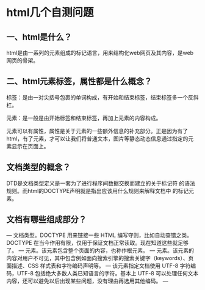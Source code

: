 # html几个自测问题
## 一、html是什么？
html是由一系列的元素组成的标记语言，用来结构化web网页及其内容，是web网页的骨架。

## 二、html元素标签，属性都是什么概念？
标签：是由一对尖括号包裹的单词构成，有开始和结束标签，结束标签多一个反斜杠。

元素：是一般是由开始标签和结束标签，再加上元素的内容构成。

元素可以有属性，属性是关于元素的一些额外信息的补充部分。正是因为有了html，有了元素，才可以让我们将普通文本，图片等静态动态信息通过指定的元素显示在页面上。

## 文档类型的概念？
DTD是文档类型定义是一套为了进行程序间数据交换而建立的关于标记符
的语法规则。而html的DOCTYPE声明就是指出应该用什么规则来解释文档中
的标记元素。

## 文档有哪些组成部分？
<!DOCTYPE html> — 文档类型。DOCTYPE 用来链接一些 HTML 编写守则，比如自动查错之类。DOCTYPE 在当今作用有限，仅用于保证文档正常读取。现在知道这些就足够了。
<html></html> — <html> 元素。该元素包含整个页面的内容，也称作根元素。
<head></head> — <head> 元素。该元素的内容对用户不可见，其中包含例如面向搜索引擎的搜索关键字（keywords）、页面描述、CSS 样式表和字符编码声明等。
<meta charset="utf-8"> — 该元素指定文档使用 UTF-8 字符编码，UTF-8 包括绝大多数人类已知语言的字符。基本上 UTF-8 可以处理任何文本内容，还可以避免以后出现某些问题，没有理由再选用其他编码。
<title></title> — <title> 元素。该元素设置页面的标题，显示在浏览器标签页上，也作为收藏网页的描述文字。
<body></body> — <body> 元素。该元素包含期望让用户在访问页面时看到的内容，包括文本、图像、视频、游戏、可播放的音轨或其他内容。

## head部分由什么组成？
文档的标题：简要描述文档中处理的主题。这是一个必需的项目，并与title元素一起插入。
样式声明：对用于设置文档中元素的表示属性的样式定义进行分组。style它与元素一起插入。
客户端脚本：插入提供功能和交互性的程序。它是用script element声明的。
元语句：定义自定义属性和值。它们与meta元素一起插入。
关系信息：表示与文档有某种关联的资源。link它与元素一起插入

## meta 有哪些标签
[参见链接](https://segmentfault.com/a/1190000004279791)

